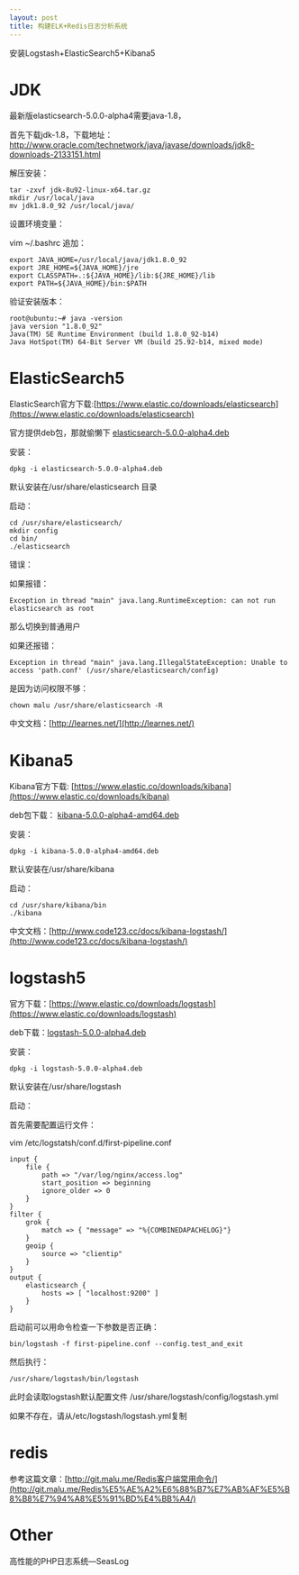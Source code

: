 ```yaml
---
layout: post
title: 构建ELK+Redis日志分析系统
---
```


安装Logstash+ElasticSearch5+Kibana5

# JDK

最新版elasticsearch-5.0.0-alpha4需要java-1.8，

首先下载jdk-1.8，下载地址：[http://www.oracle.com/technetwork/java/javase/downloads/jdk8-downloads-2133151.html
](http://www.oracle.com/technetwork/java/javase/downloads/jdk8-downloads-2133151.html)

解压安装：

	tar -zxvf jdk-8u92-linux-x64.tar.gz
	mkdir /usr/local/java
    mv jdk1.8.0_92 /usr/local/java/

设置环境变量：

vim ~/.bashrc 追加：

	export JAVA_HOME=/usr/local/java/jdk1.8.0_92
	export JRE_HOME=${JAVA_HOME}/jre  
	export CLASSPATH=.:${JAVA_HOME}/lib:${JRE_HOME}/lib  
	export PATH=${JAVA_HOME}/bin:$PATH

验证安装版本：

	root@ubuntu:~# java -version
	java version "1.8.0_92"
	Java(TM) SE Runtime Environment (build 1.8.0_92-b14)
	Java HotSpot(TM) 64-Bit Server VM (build 25.92-b14, mixed mode)

# ElasticSearch5

ElasticSearch官方下载:[https://www.elastic.co/downloads/elasticsearch](https://www.elastic.co/downloads/elasticsearch)

官方提供deb包，那就偷懒下 [elasticsearch-5.0.0-alpha4.deb](https://download.elastic.co/elasticsearch/release/org/elasticsearch/distribution/deb/elasticsearch/5.0.0-alpha4/elasticsearch-5.0.0-alpha4.deb)

安装：

	dpkg -i elasticsearch-5.0.0-alpha4.deb

默认安装在/usr/share/elasticsearch 目录

启动：

	cd /usr/share/elasticsearch/
	mkdir config
	cd bin/
	./elasticsearch

错误：

如果报错：

	Exception in thread "main" java.lang.RuntimeException: can not run elasticsearch as root

那么切换到普通用户

如果还报错：

	Exception in thread "main" java.lang.IllegalStateException: Unable to access 'path.conf' (/usr/share/elasticsearch/config)

是因为访问权限不够：

	chown malu /usr/share/elasticsearch -R

中文文档：[http://learnes.net/](http://learnes.net/)

# Kibana5

Kibana官方下载: [https://www.elastic.co/downloads/kibana](https://www.elastic.co/downloads/kibana)

deb包下载： [kibana-5.0.0-alpha4-amd64.deb](https://download.elastic.co/kibana/kibana/kibana-5.0.0-alpha4-amd64.deb)

安装：

	dpkg -i kibana-5.0.0-alpha4-amd64.deb

默认安装在/usr/share/kibana

启动：

	cd /usr/share/kibana/bin
	./kibana

中文文档：[http://www.code123.cc/docs/kibana-logstash/](http://www.code123.cc/docs/kibana-logstash/)

# logstash5

官方下载：[https://www.elastic.co/downloads/logstash](https://www.elastic.co/downloads/logstash)

deb下载：[logstash-5.0.0-alpha4.deb](https://download.elastic.co/logstash/logstash/packages/debian/logstash-5.0.0-alpha4.deb)

安装：

	dpkg -i logstash-5.0.0-alpha4.deb

默认安装在/usr/share/logstash

启动：

首先需要配置运行文件：

vim /etc/logstatsh/conf.d/first-pipeline.conf

	input {
	    file {
	        path => "/var/log/nginx/access.log"
	        start_position => beginning
	        ignore_older => 0
	    }
	}
	filter {
	    grok {
	        match => { "message" => "%{COMBINEDAPACHELOG}"}
	    }
	    geoip {
	        source => "clientip"
	    }
	}
	output {
	    elasticsearch {
	        hosts => [ "localhost:9200" ]
	    }
	}

启动前可以用命令检查一下参数是否正确：

	bin/logstash -f first-pipeline.conf --config.test_and_exit

然后执行：

	/usr/share/logstash/bin/logstash
	
此时会读取logstash默认配置文件 /usr/share/logstash/config/logstash.yml

如果不存在，请从/etc/logstash/logstash.yml复制



# redis

参考这篇文章：[http://git.malu.me/Redis客户端常用命令/](http://git.malu.me/Redis%E5%AE%A2%E6%88%B7%E7%AB%AF%E5%B8%B8%E7%94%A8%E5%91%BD%E4%BB%A4/)




# Other


高性能的PHP日志系统—SeasLog

